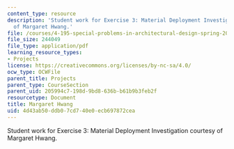 ```yaml
---
content_type: resource
description: 'Student work for Exercise 3: Material Deployment Investigation courtesy
  of Margaret Hwang.'
file: /courses/4-195-special-problems-in-architectural-design-spring-2005/4d43ab50ddb07cd740e0ecb697872cea_3hwang.pdf
file_size: 244049
file_type: application/pdf
learning_resource_types:
- Projects
license: https://creativecommons.org/licenses/by-nc-sa/4.0/
ocw_type: OCWFile
parent_title: Projects
parent_type: CourseSection
parent_uid: 205994c7-198d-9bd8-636b-b61b9b3feb2f
resourcetype: Document
title: Margaret Hwang
uid: 4d43ab50-ddb0-7cd7-40e0-ecb697872cea
---
```

Student work for Exercise 3: Material Deployment Investigation courtesy of Margaret Hwang.